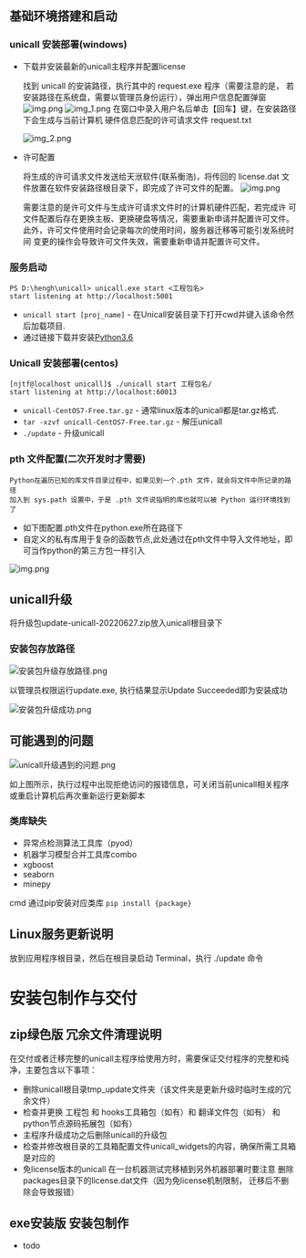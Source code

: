 ## 基础环境搭建和启动
### unicall 安装部署(windows)
* 下载并安装最新的unicall主程序并配置license
   
   找到 unicall 的安装路径，执行其中的 request.exe 程序（需要注意的是，
若安装路径在系统盘，需要以管理员身份运行），弹出用户信息配置弹窗
![img.png](img/unicall安装路径.png)
![img_1.png](img/request.png)
在窗口中录入用户名后单击【回车】键，在安装路径下会生成与当前计算机
硬件信息匹配的许可请求文件 request.txt

   ![img_2.png](img/request_txt.png)
* 许可配置

   将生成的许可请求文件发送给天洑软件(联系衡浩)，将传回的 license.dat 文件放置在软件安装路径根目录下，即完成了许可文件的配置。
![img.png](img/license.png)

   需要注意的是许可文件与生成许可请求文件时的计算机硬件匹配，若完成许
可文件配置后存在更换主板、更换硬盘等情况，需要重新申请并配置许可文件。
此外，许可文件使用时会记录每次的使用时间，服务器迁移等可能引发系统时间
变更的操作会导致许可文件失效，需要重新申请并配置许可文件。
### 服务启动
    
    PS D:\hengh\unicall> unicall.exe start <工程包名>
    start listening at http://localhost:5001

* `unicall start [proj_name]` - 在Unicall安装目录下打开cwd并键入该命令然后加载项目.
* 通过链接下载并安装[Python3.6](https://www.python.org/downloads/release/python-365/)

### Unicall 安装部署(centos)
    
    [njtf@localhost unicall]$ ./unicall start 工程包名/
    start listening at http://localhost:60013

* `unicall-CentOS7-Free.tar.gz` - 通常linux版本的unicall都是tar.gz格式.
* `tar -xzvf unicall-CentOS7-Free.tar.gz`   - 解压unicall
* `./update`   - 升级unicall

### pth 文件配置(二次开发时才需要)
    Python在遍历已知的库文件目录过程中，如果见到一个.pth 文件，就会将文件中所记录的路径
    加入到 sys.path 设置中，于是 .pth 文件说指明的库也就可以被 Python 运行环境找到了

* 如下图配置.pth文件在python.exe所在路径下
* 自定义的私有库用于复杂的函数节点,此处通过在pth文件中导入文件地址，即可当作python的第三方包一样引入

![img.png](img/pth文件配置.png)


## unicall升级
将升级包update-unicall-20220627.zip放入unicall根目录下


### 安装包存放路径
![安装包升级存放路径.png](img/安装包升级存放路径.png)

以管理员权限运行update.exe, 执行结果显示Update Succeeded即为安装成功

![安装包升级成功.png](img/安装包升级成功.png)
## 可能遇到的问题
![unicall升级遇到的问题.png](img/unicall升级遇到的问题.png)

如上图所示，执行过程中出现拒绝访问的报错信息，可关闭当前unicall相关程序或重启计算机后再次重新运行更新脚本

### 类库缺失

* 异常点检测算法工具库（pyod）
* 机器学习模型合并工具库combo
* xgboost
* seaborn
* minepy

cmd 通过pip安装对应类库
`pip install {package}`

## Linux服务更新说明
放到应用程序根目录，然后在根目录启动 Terminal，执行 ./update 命令


# 安装包制作与交付
## zip绿色版 冗余文件清理说明
在交付或者迁移完整的unicall主程序给使用方时，需要保证交付程序的完整和纯净，主要包含以下事项：
* 删除unicall根目录tmp_update文件夹（该文件夹是更新升级时临时生成的冗余文件）
* 检查并更换 工程包 和 hooks工具箱包（如有）和 翻译文件包（如有） 和 python节点源码拓展包（如有）
* 主程序升级成功之后删除unicall的升级包
* 检查并修改根目录的工具箱配置文件unicall_widgets的内容，确保所需工具箱是对应的
* 免license版本的unicall 在一台机器测试完移植到另外机器部署时要注意 删除 packages目录下的license.dat文件（因为免license机制限制， 迁移后不删除会导致报错）
## exe安装版 安装包制作
* todo
